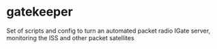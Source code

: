 # gatekeeper
Set of scripts and config to turn an automated packet radio IGate server, monitoring the ISS and other packet satellites
